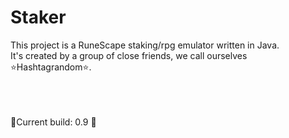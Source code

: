 # Staker
This project is a RuneScape staking/rpg emulator written in Java.<br>
It's created by a group of close friends, we call ourselves :star:Hashtagrandom:star:.




<br><br><br>:watermelon:Current build: 0.9 :watermelon:

